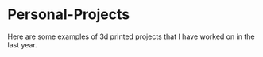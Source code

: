# Personal-Projects

Here are some examples of 3d printed projects that I have worked on in the last year. 
